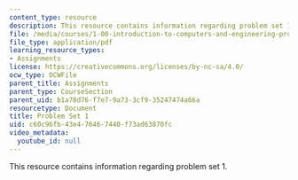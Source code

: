 ```yaml
---
content_type: resource
description: This resource contains information regarding problem set 1.
file: /media/courses/1-00-introduction-to-computers-and-engineering-problem-solving-spring-2012/c60c96fb43e476467440f73ad63870fc_MIT1_00S12_PS_1.pdf
file_type: application/pdf
learning_resource_types:
- Assignments
license: https://creativecommons.org/licenses/by-nc-sa/4.0/
ocw_type: OCWFile
parent_title: Assignments
parent_type: CourseSection
parent_uid: b1a78d76-f7e7-9a73-3cf9-35247474a66a
resourcetype: Document
title: Problem Set 1
uid: c60c96fb-43e4-7646-7440-f73ad63870fc
video_metadata:
  youtube_id: null
---
```

This resource contains information regarding problem set 1.